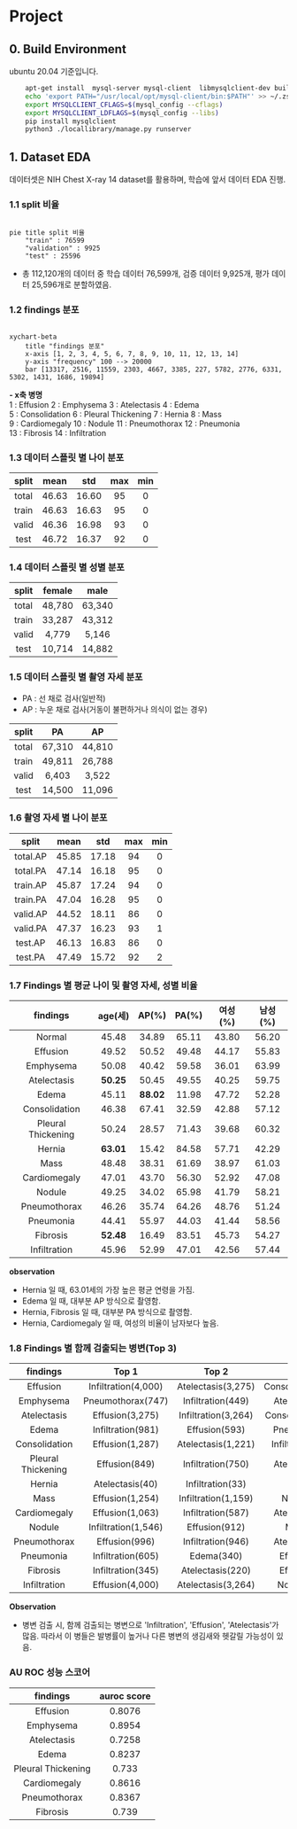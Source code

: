 # Project

## 0. Build Environment

ubuntu 20.04 기준입니다.

```bash
    apt-get install  mysql-server mysql-client  libmysqlclient-dev build-essential
    echo 'export PATH="/usr/local/opt/mysql-client/bin:$PATH"' >> ~/.zshrc # zsh 사용해서 이렇게 함
    export MYSQLCLIENT_CFLAGS=$(mysql_config --cflags)
    export MYSQLCLIENT_LDFLAGS=$(mysql_config --libs)
    pip install mysqlclient  
    python3 ./locallibrary/manage.py runserver 
```

## 1. Dataset EDA 

데이터셋은 NIH Chest X-ray 14 dataset를 활용하며, 학습에 앞서 데이터 EDA 진행.


### 1.1 split 비율

```mermaid

pie title split 비율
    "train" : 76599
    "validation" : 9925
    "test" : 25596
```
- 총 112,120개의 데이터 중 학습 데이터 76,599개, 검증 데이터 9,925개, 평가 데이터 25,596개로 분할하였음.


### 1.2 findings 분포

```mermaid 

xychart-beta
    title "findings 분포"
    x-axis [1, 2, 3, 4, 5, 6, 7, 8, 9, 10, 11, 12, 13, 14]
    y-axis "frequency" 100 --> 20000
    bar [13317, 2516, 11559, 2303, 4667, 3385, 227, 5782, 2776, 6331, 5302, 1431, 1686, 19894]

```
 **- x축 병명** <br>
1 : Effusion
2 : Emphysema 
3 : Atelectasis 
4 : Edema <br>
5 : Consolidation 
6 : Pleural Thickening 
7 : Hernia 
8 : Mass <br>
9 : Cardiomegaly 
10 : Nodule 
11 : Pneumothorax 
12 : Pneumonia <br>
13 : Fibrosis 
14 : Infiltration


### 1.3 데이터 스플릿 별 나이 분포

| split | mean  |  std  |  max  |  min  |
| :---: | :---: | :---: | :---: | :---: |
| total | 46.63 | 16.60 |  95   |   0   |
| train | 46.63 | 16.63 |  95   |   0   |
| valid | 46.36 | 16.98 |  93   |   0   |
| test  | 46.72 | 16.37 |  92   |   0   |


### 1.4 데이터 스플릿 별 성별 분포 
| split | female |  male  |
| :---: | :----: | :----: |
| total | 48,780 | 63,340 |
| train | 33,287 | 43,312 |
| valid | 4,779  | 5,146  |
| test  | 10,714 | 14,882 |


### 1.5 데이터 스플릿 별 촬영 자세 분포
- PA : 선 채로 검사(일반적)
- AP : 누운 채로 검사(거동이 불편하거나 의식이 없는 경우)

| split |   PA   |   AP   |
| :---: | :----: | :----: |
| total | 67,310 | 44,810 |
| train | 49,811 | 26,788 |
| valid | 6,403  | 3,522  |
| test  | 14,500 | 11,096 |


### 1.6 촬영 자세 별 나이 분포

|  split   | mean  |  std  |  max  |  min  |
| :------: | :---: | :---: | :---: | :---: |
| total.AP | 45.85 | 17.18 |  94   |   0   |
| total.PA | 47.14 | 16.18 |  95   |   0   |
| train.AP | 45.87 | 17.24 |  94   |   0   |
| train.PA | 47.04 | 16.28 |  95   |   0   |
| valid.AP | 44.52 | 18.11 |  86   |   0   |
| valid.PA | 47.37 | 16.23 |  93   |   1   |
| test.AP  | 46.13 | 16.83 |  86   |   0   |
| test.PA  | 47.49 | 15.72 |  92   |   2   |


### 1.7 Findings 별 평균 나이 및 촬영 자세, 성별 비율

|      findings      |  age(세)  |   AP(%)   | PA(%) | 여성(%) | 남성(%) |
| :----------------: | :-------: | :-------: | :---: | :-----: | :-----: |
|       Normal       |   45.48   |   34.89   | 65.11 |  43.80  |  56.20  |
|      Effusion      |   49.52   |   50.52   | 49.48 |  44.17  |  55.83  |
|     Emphysema      |   50.08   |   40.42   | 59.58 |  36.01  |  63.99  |
|    Atelectasis     | **50.25** |   50.45   | 49.55 |  40.25  |  59.75  |
|       Edema        |   45.11   | **88.02** | 11.98 |  47.72  |  52.28  |
|   Consolidation    |   46.38   |   67.41   | 32.59 |  42.88  |  57.12  |
| Pleural Thickening |   50.24   |   28.57   | 71.43 |  39.68  |  60.32  |
|       Hernia       | **63.01** |   15.42   | 84.58 |  57.71  |  42.29  |
|        Mass        |   48.48   |   38.31   | 61.69 |  38.97  |  61.03  |
|    Cardiomegaly    |   47.01   |   43.70   | 56.30 |  52.92  |  47.08  |
|       Nodule       |   49.25   |   34.02   | 65.98 |  41.79  |  58.21  |
|    Pneumothorax    |   46.26   |   35.74   | 64.26 |  48.76  |  51.24  |
|     Pneumonia      |   44.41   |   55.97   | 44.03 |  41.44  |  58.56  |
|      Fibrosis      | **52.48** |   16.49   | 83.51 |  45.73  |  54.27  |
|    Infiltration    |   45.96   |   52.99   | 47.01 |  42.56  |  57.44  |

**observation**
 - Hernia 일 때, 63.01세의 가장 높은 평균 연령을 가짐. 
 - Edema 일 때, 대부분 AP 방식으로 촬영함.
 - Hernia, Fibrosis 일 때, 대부분 PA 방식으로 촬영함.
 -  Hernia, Cardiomegaly 일 때, 여성의 비율이 남자보다 높음.


### 1.8 Findings 별 함께 검출되는 병변(Top 3)

|      findings      |        Top 1        |        Top 2        |        Top 3         |
| :----------------: | :-----------------: | :-----------------: | :------------------: |
|      Effusion      | Infiltration(4,000) | Atelectasis(3,275)  | Consolidation(1,287) |
|     Emphysema      |  Pneumothorax(747)  |  Infiltration(449)  |   Atelectasis(424)   |
|    Atelectasis     |   Effusion(3,275)   | Infiltration(3,264) | Consolidation(1223)  |
|       Edema        |  Infiltration(981)  |    Effusion(593)    |    Pneumonia(340)    |
|   Consolidation    |   Effusion(1,287)   | Atelectasis(1,221)  | Infiltration(1,221)  |
| Pleural Thickening |    Effusion(849)    |  Infiltration(750)  |   Atelectasis(496)   |
|       Hernia       |   Atelectasis(40)   |  Infiltration(33)   |       Mass(25)       |
|        Mass        |   Effusion(1,254)   | Infiltration(1,159) |     Nodule(906)      |
|    Cardiomegaly    |   Effusion(1,063)   |  Infiltration(587)  |   Atelectasis(370)   |
|       Nodule       | Infiltration(1,546) |    Effusion(912)    |      Mass(906)       |
|    Pneumothorax    |    Effusion(996)    |  Infiltration(946)  |   Atelectasis(774)   |
|     Pneumonia      |  Infiltration(605)  |     Edema(340)      |    Effusion(269)     |
|      Fibrosis      |  Infiltration(345)  |  Atelectasis(220)   |    Effusion(188)     |
|    Infiltration    |   Effusion(4,000)   | Atelectasis(3,264)  |    Nodule(1,546)     |

**Observation**
- 병변 검출 시, 함께 검출되는 병변으로 'Infiltration', 'Effusion', 'Atelectasis'가 많음. 따라서 이 병들은 발병률이 높거나 다른 병변의 생김새와 헷갈릴 가능성이 있음.

### AU ROC 성능 스코어
|      findings      | auroc score |
| :----------------: | :---------: |
|      Effusion      |   0.8076    |
|     Emphysema      |   0.8954    |
|    Atelectasis     |   0.7258    |
|       Edema        |   0.8237    |
| Pleural Thickening |    0.733    |
|    Cardiomegaly    |   0.8616    |
|    Pneumothorax    |   0.8367    |
|      Fibrosis      |    0.739    |